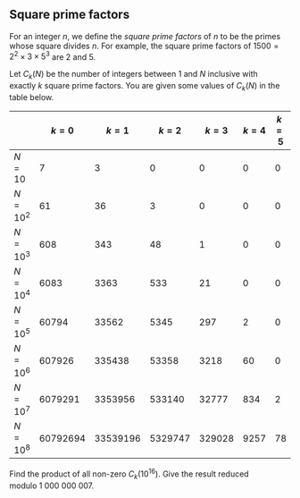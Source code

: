## Square prime factors

For an integer $n$, we define the *square prime factors* of $n$ to be the primes whose square divides $n$. For example, the square prime factors of $1500=2^2\times 3\times 5^3$ are $2$ and $5$.

Let $C_k(N)$ be the number of integers between $1$ and $N$ inclusive with exactly $k$ square prime factors. You are given some values of $C_k(N)$ in the table below.

|          | $k=0$      | $k=1$      | $k=2$     | $k=3$    | $k=4$  | $k=5$ |
| -------- | ---------- | ---------- | --------- | -------- | ------ | ----- |
| $N=10$   | $7$        | $3$        | $0$       | $0$      | $0$    | $0$   |
| $N=10^2$ | $61$       | $36$       | $3$       | $0$      | $0$    | $0$   |
| $N=10^3$ | $608$      | $343$      | $48$      | $1$      | $0$    | $0$   |
| $N=10^4$ | $6083$     | $3363$     | $533$     | $21$     | $0$    | $0$   |
| $N=10^5$ | $60794$    | $33562$    | $5345$    | $297$    | $2$    | $0$   |
| $N=10^6$ | $607926$   | $335438$   | $53358$   | $3218$   | $60$   | $0$   |
| $N=10^7$ | $6079291$  | $3353956$  | $533140$  | $32777$  | $834$  | $2$   |
| $N=10^8$ | $60792694$ | $33539196$ | $5329747$ | $329028$ | $9257$ | $78$  |



Find the product of all non-zero $C_k(10^{16})$. Give the result reduced modulo $1\ 000\ 000\ 007$.


